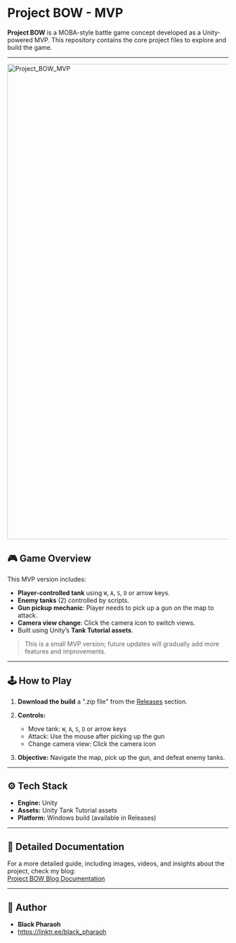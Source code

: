 # Project BOW - MVP

**Project BOW** is a MOBA-style battle game concept developed as a Unity-powered MVP. This repository contains the core project files to explore and build the game.

---

<img width="1980" height="1080" alt="Project_BOW_MVP" src="https://github.com/user-attachments/assets/82b3a2f8-8cb1-4454-9a91-ba995c2a4c5f" />


## 🎮 Game Overview

This MVP version includes:

- **Player-controlled tank** using `W`, `A`, `S`, `D` or arrow keys.  
- **Enemy tanks** (2) controlled by scripts.  
- **Gun pickup mechanic**: Player needs to pick up a gun on the map to attack.  
- **Camera view change**: Click the camera icon to switch views.  
- Built using Unity’s **Tank Tutorial assets**.  

> This is a small MVP version; future updates will gradually add more features and improvements.

---

## 🕹 How to Play

1. **Download the build** a ".zip file" from the [Releases](https://github.com/Black-Pharaoh-V/Project_Bow_MVP/releases) section.
  
2. **Controls:**  
   - Move tank: `W`, `A`, `S`, `D` or arrow keys  
   - Attack: Use the mouse after picking up the gun  
   - Change camera view: Click the camera icon  
3. **Objective:** Navigate the map, pick up the gun, and defeat enemy tanks.

---

## ⚙️ Tech Stack

- **Engine:** Unity  
- **Assets:** Unity Tank Tutorial assets  
- **Platform:** Windows build (available in Releases)  

---

## 📖 Detailed Documentation

For a more detailed guide, including images, videos, and insights about the project, check my blog:  
[Project BOW Blog Documentation](YOUR_BLOGGER_LINK_HERE)

---

## 👤 Author

- **Black Pharaoh** 
- https://linktr.ee/black_pharaoh

